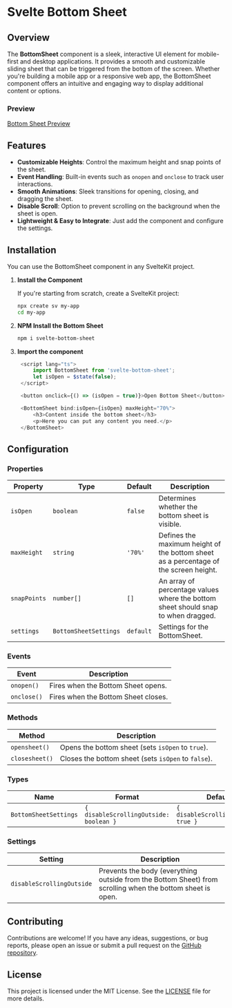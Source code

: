# Svelte Bottom Sheet

## Overview

The **BottomSheet** component is a sleek, interactive UI element for mobile-first and desktop applications. It provides a smooth and customizable sliding sheet that can be triggered from the bottom of the screen. Whether you're building a mobile app or a responsive web app, the BottomSheet component offers an intuitive and engaging way to display additional content or options.

### Preview

[Bottom Sheet Preview](https://bottomsheet.auxi.studio/)

## Features

- **Customizable Heights**: Control the maximum height and snap points of the sheet.
- **Event Handling**: Built-in events such as `onopen` and `onclose` to track user interactions.
- **Smooth Animations**: Sleek transitions for opening, closing, and dragging the sheet.
- **Disable Scroll**: Option to prevent scrolling on the background when the sheet is open.
- **Lightweight & Easy to Integrate**: Just add the component and configure the settings.

## Installation

You can use the BottomSheet component in any SvelteKit project.

1. **Install the Component**

   If you're starting from scratch, create a SvelteKit project:

   ```bash
   npx create sv my-app
   cd my-app
   ```

2. **NPM Install the Bottom Sheet**

   ```bash
   npm i svelte-bottom-sheet
   ```

3. **Import the component**

   ```javascript
    <script lang="ts">
   	    import BottomSheet from 'svelte-bottom-sheet';
        let isOpen = $state(false);
    </script>

    <button onclick={() => (isOpen = true)}>Open Bottom Sheet</button>

    <BottomSheet bind:isOpen={isOpen} maxHeight="70%">
        <h3>Content inside the bottom sheet</h3>
        <p>Here you can put any content you need.</p>
    </BottomSheet>
   ```

## Configuration

### Properties

| Property     | Type                  | Default   | Description                                                                          |
| ------------ | --------------------- | --------- | ------------------------------------------------------------------------------------ |
| `isOpen`     | `boolean`             | `false`   | Determines whether the bottom sheet is visible.                                      |
| `maxHeight`  | `string`              | `'70%'`   | Defines the maximum height of the bottom sheet as a percentage of the screen height. |
| `snapPoints` | `number[]`            | `[]`      | An array of percentage values where the bottom sheet should snap to when dragged.    |
| `settings`   | `BottomSheetSettings` | `default` | Settings for the BottomSheet.                                                        |

### Events

| Event       | Description                         |
| ----------- | ----------------------------------- |
| `onopen()`  | Fires when the Bottom Sheet opens.  |
| `onclose()` | Fires when the Bottom Sheet closes. |

### Methods

| Method         | Description                                         |
| -------------- | --------------------------------------------------- |
| `opensheet()`  | Opens the bottom sheet (sets `isOpen` to `true`).   |
| `closesheet()` | Closes the bottom sheet (sets `isOpen` to `false`). |

### Types

| Name                  | Format                                 | Default                             |
| --------------------- | -------------------------------------- | ----------------------------------- |
| `BottomSheetSettings` | `{ disableScrollingOutside: boolean }` | `{ disableScrollingOutside: true }` |

### Settings

| Setting                   | Description                                                                                                |
| ------------------------- | ---------------------------------------------------------------------------------------------------------- |
| `disableScrollingOutside` | Prevents the body (everything outside from the Bottom Sheet) from scrolling when the bottom sheet is open. |

## Contributing

Contributions are welcome! If you have any ideas, suggestions, or bug reports, please open an issue or submit a pull request on the [GitHub repository](https://github.com/AUXIDev/svelte-bottom-sheet).

## License

This project is licensed under the MIT License. See the [LICENSE](LICENSE) file for more details.
